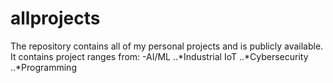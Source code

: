 # allprojects
The repository contains all of my personal projects and is publicly available. It contains project ranges from:
-AI/ML
..*Industrial IoT
..*Cybersecurity
..*Programming



